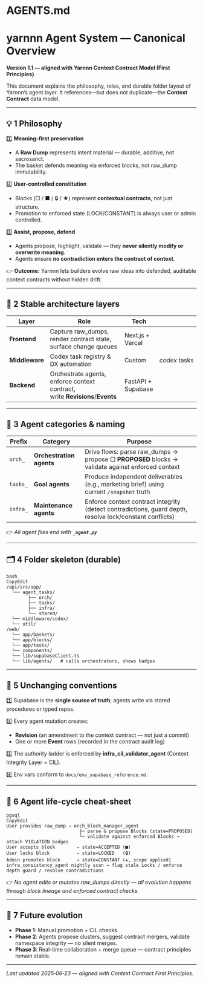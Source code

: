 # AGENTS.md

# yarnnn Agent System — Canonical Overview

**Version 1.1 — aligned with Yarnnn Context Contract Model (First Principles)**

This document explains the philosophy, roles, and durable folder layout of Yarnnn’s agent layer. It references—but does not duplicate—the **Context Contract** data model.

---

## 💡 1 Philosophy

1️⃣ **Meaning-first preservation**

- A **Raw Dump** represents intent material — durable, additive, not sacrosanct.
- The basket defends meaning via enforced blocks, not raw_dump immutability.

2️⃣ **User-controlled constitution**

- Blocks (□ / ■ / 🔒 / ★) represent **contextual contracts**, not just structure.
- Promotion to enforced state (LOCK/CONSTANT) is always user or admin controlled.

3️⃣ **Assist, propose, defend**

- Agents propose, highlight, validate — they **never silently modify or overwrite meaning**.
- Agents ensure **no contradiction enters the contract of context**.

👉 **Outcome:** Yarnnn lets builders evolve raw ideas into defended, auditable context contracts without hidden drift.

---

## 🧱 2 Stable architecture layers

| Layer | Role | Tech |  |
| --- | --- | --- | --- |
| **Frontend** | Capture raw_dumps, render contract state, surface change queues | Next.js + Vercel |  |
| **Middleware** | Codex task registry & DX automation | Custom | *codex* tasks |
| **Backend** | Orchestrate agents, enforce context contract, write **Revisions**/**Events** | FastAPI + Supabase |  |

---

## 🧠 3 Agent categories & naming

| Prefix | Category | Purpose |
| --- | --- | --- |
| `orch_` | **Orchestration agents** | Drive flows: parse raw_dumps → propose □ **PROPOSED** blocks → validate against enforced context |
| `tasks_` | **Goal agents** | Produce independent deliverables (e.g., marketing brief) using current `/snapshot` truth |
| `infra_` | **Maintenance agents** | Enforce context contract integrity (detect contradictions, guard depth, resolve lock/constant conflicts) |

👉 *All agent files end with **`_agent.py`***

---

## 🗂️ 4 Folder skeleton (durable)

```
bash
CopyEdit
/api/src/app/
  └── agent_tasks/
        ├── orch/
        ├── tasks/
        ├── infra/
        └── shared/
  └── middleware/codex/
  └── util/
/web/
  └── app/baskets/
  └── app/blocks/
  └── app/tasks/
  └── components/
  └── lib/supabaseClient.ts
  └── lib/agents/   # calls orchestrators, shows badges

```

---

## 🔖 5 Unchanging conventions

1️⃣ Supabase is the **single source of truth**; agents write via stored procedures or typed repos.

2️⃣ Every agent mutation creates:

- **Revision** (an amendment to the context contract — not just a commit)
- One or more **Event** rows (recorded in the contract audit log)

3️⃣ The authority ladder is enforced by **infra_cil_validator_agent** (Context Integrity Layer = CIL).

4️⃣ Env vars conform to `docs/env_supabase_reference.md`.

---

## 📝 6 Agent life-cycle cheat-sheet

```
pgsql
CopyEdit
User provides raw_dump → orch_block_manager_agent
                           ├─ parse & propose Blocks (state=PROPOSED)
                           └─ validate against enforced Blocks → attach VIOLATION badges
User accepts block        → state=ACCEPTED (■)
User locks block          → state=LOCKED   (🔒)
Admin promotes block      → state=CONSTANT (★, scope applied)
infra_consistency_agent nightly scan → flag stale Locks / enforce depth guard / resolve contradictions

```

👉 *No agent edits or mutates raw_dumps directly — all evolution happens through block lineage and enforced contract checks.*

---

## 🚀 7 Future evolution

- **Phase 1**: Manual promotion + CIL checks.
- **Phase 2**: Agents propose clusters, suggest contract mergers, validate namespace integrity — no silent merges.
- **Phase 3**: Real-time collaboration + merge queue — contract principles remain stable.

---

*Last updated 2025‑06‑23 — aligned with Context Contract First Principles.*